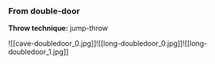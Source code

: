 ### From double-door
**Throw technique:** jump-throw

![[cave-doubledoor_0.jpg]]![[long-doubledoor_0.jpg]]![[long-doubledoor_1.jpg]]